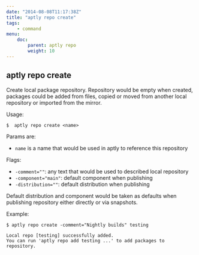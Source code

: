 ```yaml
---
date: "2014-08-08T11:17:38Z"
title: "aptly repo create"
tags:
    - command
menu:
    doc:
        parent: aptly repo
        weight: 10
---
```


aptly repo create
-----------------

Create local package repository. Repository would be empty when created,
packages could be added from files, copied or moved from another local
repository or imported from the mirror.

Usage:

    $  aptly repo create <name>

Params are:

-   `name` is a name that would be used in aptly to reference this
    repository

Flags:

-   `-comment=""`: any text that would be used to described local
    repository
-   `-component="main"`: default component when publishing
-   `-distribution=""`: default distribution when publishing

Default distribution and component would be taken as defaults when
publishing repository either directly or via snapshots.

Example:

    $ aptly repo create -comment="Nightly builds" testing

    Local repo [testing] successfully added.
    You can run 'aptly repo add testing ...' to add packages to repository.

